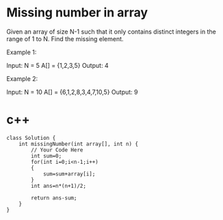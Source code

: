 # Missing number in array

Given an array of size N-1 such that it only contains distinct integers in the range of 1 to N. Find the missing element.

Example 1:

Input: N = 5 A[] = {1,2,3,5} Output: 4

Example 2:

Input: N = 10 A[] = {6,1,2,8,3,4,7,10,5} Output: 9

# c++
```
class Solution {
    int missingNumber(int array[], int n) {
        // Your Code Here
        int sum=0;
        for(int i=0;i<n-1;i++)
        {
            sum=sum+array[i];
        }
        int ans=n*(n+1)/2;
        
        return ans-sum;
    }
}
```
